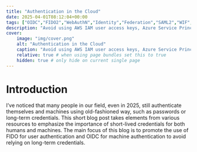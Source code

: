 ```yaml
---
title: "Authentication in the Cloud"
date: 2025-04-01T08:12:04+00:00
tags: ["OIDC","FIDO2","WebAuthN","Identity","Federation","SAML2","WIF","passkey","passwordless","authentication"]
description: "Avoid using AWS IAM user access keys, Azure Service Principal client IDs/secrets, or Google Cloud Service Account JSON Web Tokens (JWTs)."
cover:
    image: "img/cover.png"
    alt: "Authentication in the Cloud"
    caption: "Avoid using AWS IAM user access keys, Azure Service Principal client IDs/secrets, or Google Cloud Service Account JSON Web Tokens (JWTs)."
    relative: true # when using page bundles set this to true
    hidden: true # only hide on current single page
---
```

# Introduction
I’ve noticed that many people in our field, even in 2025, still authenticate themselves and machines using old-fashioned way, such as passwords or long-term credentials. This short blog post takes elements from various resources to emphasize the importance of short-lived credentials for both humans and machines. The main focus of this blog is to promote the use of FIDO for user authentication and OIDC for machine authentication to avoid relying on long-term credentials.
